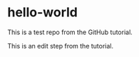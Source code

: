 # hello-world
This is a test repo from the GitHub tutorial.

This is an edit step from the tutorial.
